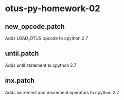 # otus-py-homework-02
## new_opcode.patch
 Adds LOAD_OTUS opcode to cpython 2.7
## until.patch
 Adds until statement to cpython 2.7
## inx.patch
 Adds increment and decrement operators to cpython 2.7

